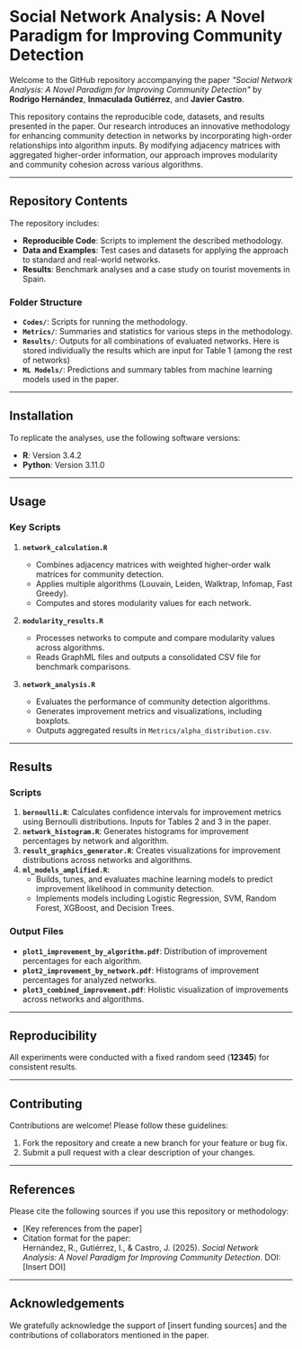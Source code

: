 # Social Network Analysis: A Novel Paradigm for Improving Community Detection

Welcome to the GitHub repository accompanying the paper *"Social Network Analysis: A Novel Paradigm for Improving Community Detection"* by **Rodrigo Hernández**, **Inmaculada Gutiérrez**, and **Javier Castro**.

This repository contains the reproducible code, datasets, and results presented in the paper. Our research introduces an innovative methodology for enhancing community detection in networks by incorporating high-order relationships into algorithm inputs. By modifying adjacency matrices with aggregated higher-order information, our approach improves modularity and community cohesion across various algorithms.

---

## Repository Contents

The repository includes:

- **Reproducible Code**: Scripts to implement the described methodology.
- **Data and Examples**: Test cases and datasets for applying the approach to standard and real-world networks.
- **Results**: Benchmark analyses and a case study on tourist movements in Spain.

### Folder Structure

- **`Codes/`**: Scripts for running the methodology.
- **`Metrics/`**: Summaries and statistics for various steps in the methodology.
- **`Results/`**: Outputs for all combinations of evaluated networks. Here is stored individually the results which are input for Table 1 (among the rest of networks)
- **`ML Models/`**: Predictions and summary tables from machine learning models used in the paper.

---

## Installation

To replicate the analyses, use the following software versions:

- **R**: Version 3.4.2
- **Python**: Version 3.11.0

---

## Usage

### Key Scripts

1. **`network_calculation.R`**
   - Combines adjacency matrices with weighted higher-order walk matrices for community detection.
   - Applies multiple algorithms (Louvain, Leiden, Walktrap, Infomap, Fast Greedy).
   - Computes and stores modularity values for each network.

2. **`modularity_results.R`**
   - Processes networks to compute and compare modularity values across algorithms.
   - Reads GraphML files and outputs a consolidated CSV file for benchmark comparisons.

3. **`network_analysis.R`**
   - Evaluates the performance of community detection algorithms.
   - Generates improvement metrics and visualizations, including boxplots.
   - Outputs aggregated results in `Metrics/alpha_distribution.csv`.

---

## Results

### Scripts

1. **`bernoulli.R`**: Calculates confidence intervals for improvement metrics using Bernoulli distributions. Inputs for Tables 2 and 3 in the paper.
2. **`network_histogram.R`**: Generates histograms for improvement percentages by network and algorithm.
3. **`result_graphics_generator.R`**: Creates visualizations for improvement distributions across networks and algorithms.
4. **`ml_models_amplified.R`**:
   - Builds, tunes, and evaluates machine learning models to predict improvement likelihood in community detection.
   - Implements models including Logistic Regression, SVM, Random Forest, XGBoost, and Decision Trees.

### Output Files

- **`plot1_improvement_by_algorithm.pdf`**: Distribution of improvement percentages for each algorithm.
- **`plot2_improvement_by_network.pdf`**: Histograms of improvement percentages for analyzed networks.
- **`plot3_combined_improvement.pdf`**: Holistic visualization of improvements across networks and algorithms.

---

## Reproducibility

All experiments were conducted with a fixed random seed (**12345**) for consistent results.

---

## Contributing

Contributions are welcome! Please follow these guidelines:

1. Fork the repository and create a new branch for your feature or bug fix.
2. Submit a pull request with a clear description of your changes.

---

## References

Please cite the following sources if you use this repository or methodology:

- [Key references from the paper]
- Citation format for the paper:  
  Hernández, R., Gutiérrez, I., & Castro, J. (2025). *Social Network Analysis: A Novel Paradigm for Improving Community Detection*. DOI: [Insert DOI]

---

## Acknowledgements

We gratefully acknowledge the support of [insert funding sources] and the contributions of collaborators mentioned in the paper.
